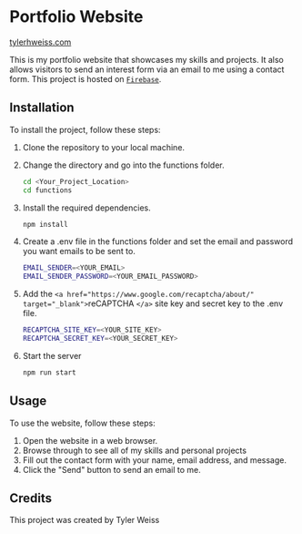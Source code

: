 # Portfolio Website

[tylerhweiss.com](https://tylerhweiss.com/)

This is my portfolio website that showcases my skills and projects. It also allows visitors to send an interest form via an email to me using a contact form. This project is hosted on [`Firebase`](https://firebase.google.com/).

## Installation

To install the project, follow these steps:

1. Clone the repository to your local machine.
2. Change the directory and go into the functions folder.

   ```bash
   cd <Your_Project_Location>
   cd functions
   ```

3. Install the required dependencies.

   ```bash
   npm install
   ```

4. Create a .env file in the functions folder and set the email and password you want emails to be sent to.

   ```bash
   EMAIL_SENDER=<YOUR_EMAIL>
   EMAIL_SENDER_PASSWORD=<YOUR_EMAIL_PASSWORD>
   ```

5. Add the `<a href="https://www.google.com/recaptcha/about/" target="_blank">`reCAPTCHA `</a>` site key and secret key to the .env file.

   ```bash
   RECAPTCHA_SITE_KEY=<YOUR_SITE_KEY>
   RECAPTCHA_SECRET_KEY=<YOUR_SECRET_KEY>
   ```

6. Start the server

   ```bash
   npm run start
   ```

## Usage

To use the website, follow these steps:

1. Open the website in a web browser.
2. Browse through to see all of my skills and personal projects
3. Fill out the contact form with your name, email address, and message.
4. Click the "Send" button to send an email to me.

## Credits

This project was created by Tyler Weiss
